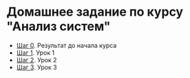 # Домашнее задание по курсу "Анализ систем"

* [Шаг 0](./step-0.md). Результат до начала курса
* [Шаг 1](./step-1.md). Урок 1
* [Шаг 2](./step-2.md). Урок 2
* [Шаг 3](./step-3.md). Урок 3

